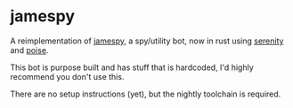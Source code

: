 # jamespy

A reimplementation of [jamespy](https://github.com/jamesbt365/jamespy), a spy/utility bot, now in rust using [serenity](https://github.com/serenity-rs/serenity) and [poise](https://github.com/serenity-rs/poise).

This bot is purpose built and has stuff that is hardcoded, I'd highly recommend you don't use this.

There are no setup instructions (yet), but the nightly toolchain is required.
